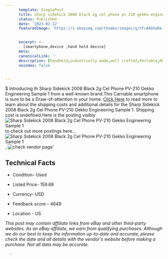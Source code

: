 ```yaml
---
      template: SinglePost
      title: sharp sidekick 2008 black 2g cel phone pv 210 gekko engineering sample 1
      status: Published
      date: '2023-02-12'
      featuredImage: 'https://i.ebayimg.com/thumbs/images/g/tFcAAOSwRk1hdNin/s-l225.jpg'
       

      excerpt: >-
        [smartphone,device ,hand held device]
      meta:
      canonicalLink: ''
      description: [handheld,industrially made,well crafted,Portable,Mobile,Compact,Convenient,Lightweight,Maneuverable,Man-portable,Miniature,Carriable,Hand-held,Light,Holdable,Transportable,Mobile device,Pocket-sized,On-the-go,Wireless,Cordless,Compact size,Convenient size, smartphone,device ,hand held device]
      noindex: false
      

---
```

$
      Introducing th Sharp Sidekick 2008 Black 2g Cel Phone PV-210 Gekko Engineering Sample 1 from a well-known brand.This Carriable smartphone is sure to be a Draw-of-attention in your home. [Click Here](https://www.ebay.com/itm/165123515822?hash=item267220e5ae%3Ag%3AtFcAAOSwRk1hdNin&mkevt=1&mkcid=1&mkrid=711-53200-19255-0&campid=%253CePNCampaignId%253E&customid=%253CreferenceId%253E&toolid=10049) to read more to learn about the shipping costs and additional details for the Sharp Sidekick 2008 Black 2g Cel Phone PV-210 Gekko Engineering Sample 1. Shipping cost is undefined.Here is the posting visibly ![Sharp Sidekick 2008 Black 2g Cel Phone PV-210 Gekko Engineering Sample 1](https://i.ebayimg.com/thumbs/images/g/tFcAAOSwRk1hdNin/s-l225.jpg) to check out more postings here... ![Sharp Sidekick 2008 Black 2g Cel Phone PV-210 Gekko Engineering Sample 1](https://i.ebayimg.com/images/g/tFcAAOSwRk1hdNin/s-l1200.jpg), ![check vendor page](https://origin-galleryplus.ebayimg.com/ws/web/165123515822_2_0_1/225x225.jpg,https://origin-galleryplus.ebayimg.com/ws/web/165123515822_3_0_1/225x225.jpg,https://origin-galleryplus.ebayimg.com/ws/web/165123515822_4_0_1/225x225.jpg,https://origin-galleryplus.ebayimg.com/ws/web/165123515822_5_0_1/225x225.jpg,https://origin-galleryplus.ebayimg.com/ws/web/165123515822_6_0_1/225x225.jpg)'

      

 ## Technical Facts 



     
      

 - Condition- Used 


      

 - Listed Price- 159.69 


      

 - Currency- USD 


      

 - Feedback score - 4649 


      

 - Location - US 


      
      

 *_This post may contain affiliate links from eBay and other third-party websites. As an eBay affiliate, we earn from qualifying purchases. Although we do our best to keep the information up-to-date and accurate, please check the date and all details with the vendor's website before making a purchase. Not all data may be accurate._*




      -
